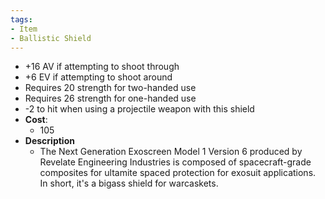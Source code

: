```yaml
---
tags:
- Item
- Ballistic Shield
---
```

- +16 AV if attempting to shoot through
- +6 EV if attempting to shoot around
- Requires 20 strength for two-handed use
- Requires 26 strength for one-handed use
- -2 to hit when using a projectile weapon with this shield
- **Cost**:
  - 105
- **Description**
  - The Next Generation Exoscreen Model 1 Version 6 produced by Revelate Engineering Industries is composed of spacecraft-grade composites for ultamite spaced protection for exosuit applications. In short, it's a bigass shield for warcaskets.
